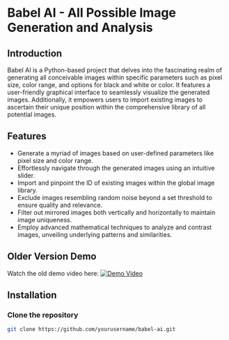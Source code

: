 # Babel AI - All Possible Image Generation and Analysis

## Introduction
Babel AI is a Python-based project that delves into the fascinating realm of generating all conceivable images within specific parameters such as pixel size, color range, and options for black and white or color. It features a user-friendly graphical interface to seamlessly visualize the generated images. Additionally, it empowers users to import existing images to ascertain their unique position within the comprehensive library of all potential images.

## Features
- Generate a myriad of images based on user-defined parameters like pixel size and color range.
- Effortlessly navigate through the generated images using an intuitive slider.
- Import and pinpoint the ID of existing images within the global image library.
- Exclude images resembling random noise beyond a set threshold to ensure quality and relevance.
- Filter out mirrored images both vertically and horizontally to maintain image uniqueness.
- Employ advanced mathematical techniques to analyze and contrast images, unveiling underlying patterns and similarities.

## Older Version Demo

Watch the old demo video here: [![Demo Video](https://img.youtube.com/vi/m8VoOoMR46E/0.jpg)](https://www.youtube.com/watch?v=m8VoOoMR46E)

## Installation

### Clone the repository
```bash
git clone https://github.com/yourusername/babel-ai.git
